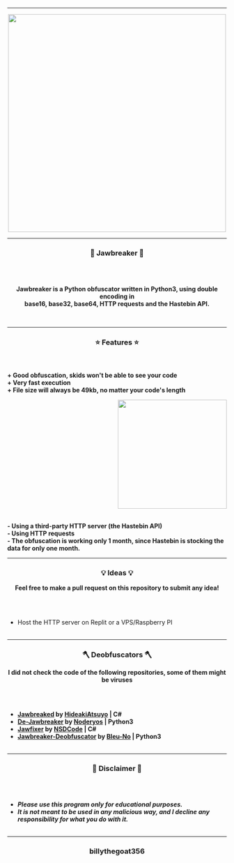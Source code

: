 -----

<p align="center">
<img src="https://repository-images.githubusercontent.com/396419934/849cdfaf-fab7-4274-a792-d669524c31fe", width="500", height="500">
</p>

-----

### <p align="center">🔨 Jawbreaker 🔨</p>

<br><br>
<p align="center">
  <strong>Jawbreaker is a Python obfuscator written in Python3, using double encoding in</strong>
  <br>
  <strong>base16, base32, base64, HTTP requests and the Hastebin API.</strong>
</p>
<br>

-----

### <p align="center">⭐ Features ⭐</p>

<br><br>
<strong>+ Good obfuscation, skids won't be able to see your code</strong>
<br>
<strong>+ Very fast execution</strong>
<br>
<strong>+ File size will always be 49kb, no matter your code's length</strong>
<br>

<p align="right">
<img src="https://repository-images.githubusercontent.com/396419934/849cdfaf-fab7-4274-a792-d669524c31fe" width="250", height="250">
</p>

<br>
<strong>- Using a third-party HTTP server (the Hastebin API)</strong>
<br>
<strong>- Using HTTP requests</strong>
<br>
<strong>- The obfuscation is working only 1 month, since Hastebin is stocking the data for only one month.</strong>
<br>

-----

### <p align="center">💡 Ideas 💡</p>

<p align="center"><strong>Feel free to make a pull request on this repository to submit any idea!</strong></p>

<br><br>
* Host the HTTP server on Replit or a VPS/Raspberry PI
<br><br>

-----
  
### <p align="center">🪓 Deobfuscators 🪓</p>
  
<p align="center"><strong>I did not check the code of the following repositories, some of them might be viruses</strong</p>

<br><br>
* [Jawbreaked](https://github.com/HideakiAtsuyo/Jawbreaked) by [HideakiAtsuyo](https://github.com/HideakiAtsuyo) | C#
* [De-Jawbreaker](https://github.com/Noderyos/De-Jawbreaker) by [Noderyos](https://github.com/Noderyos) | Python3
* [Jawfixer](https://github.com/NSDCode/Jawfixer) by [NSDCode](https://github.com/NSDCode) | C#
* [Jawbreaker-Deobfuscator](https://github.com/Bleu-No/jawbreaker-Deobfuscator) by [Bleu-No](https://github.com/Bleu-No) | Python3
<br><br>
  
-----

### <p align="center">📌 Disclaimer 📌</p>

<br><br>
* ***Please use this program only for educational purposes.***
* ***It is not meant to be used in any malicious way, and I decline any responsibility for what you do with it.***
<br><br>

-----

### <p align="center">billythegoat356</p>
